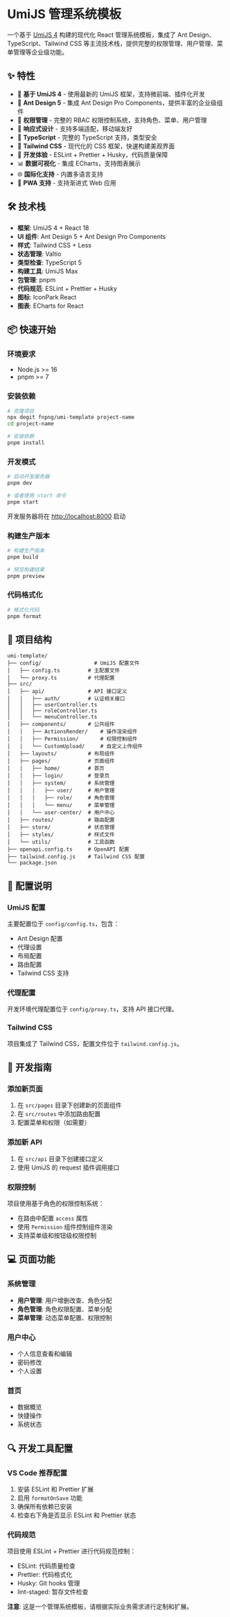 # UmiJS 管理系统模板

一个基于 [UmiJS 4](https://umijs.org/) 构建的现代化 React 管理系统模板，集成了 Ant Design、TypeScript、Tailwind CSS 等主流技术栈，提供完整的权限管理、用户管理、菜单管理等企业级功能。

## ✨ 特性

- 🚀 **基于 UmiJS 4** - 使用最新的 UmiJS 框架，支持微前端、插件化开发
- 🎨 **Ant Design 5** - 集成 Ant Design Pro Components，提供丰富的企业级组件
- 🔐 **权限管理** - 完整的 RBAC 权限控制系统，支持角色、菜单、用户管理
- 📱 **响应式设计** - 支持多端适配，移动端友好
- 🎯 **TypeScript** - 完整的 TypeScript 支持，类型安全
- 🎨 **Tailwind CSS** - 现代化的 CSS 框架，快速构建美观界面
- 🔧 **开发体验** - ESLint + Prettier + Husky，代码质量保障
- 📊 **数据可视化** - 集成 ECharts，支持图表展示
- 🌐 **国际化支持** - 内置多语言支持
- 📱 **PWA 支持** - 支持渐进式 Web 应用

## 🛠️ 技术栈

- **框架**: UmiJS 4 + React 18
- **UI 组件**: Ant Design 5 + Ant Design Pro Components
- **样式**: Tailwind CSS + Less
- **状态管理**: Valtio
- **类型检查**: TypeScript 5
- **构建工具**: UmiJS Max
- **包管理**: pnpm
- **代码规范**: ESLint + Prettier + Husky
- **图标**: IconPark React
- **图表**: ECharts for React

## 📦 快速开始

### 环境要求

- Node.js >= 16
- pnpm >= 7

### 安装依赖

```bash
# 克隆项目
npx degit fnpng/umi-template project-name
cd project-name

# 安装依赖
pnpm install
```

### 开发模式

```bash
# 启动开发服务器
pnpm dev

# 或者使用 start 命令
pnpm start
```

开发服务器将在 [http://localhost:8000](http://localhost:8000) 启动

### 构建生产版本

```bash
# 构建生产版本
pnpm build

# 预览构建结果
pnpm preview
```

### 代码格式化

```bash
# 格式化代码
pnpm format
```

## 📁 项目结构

```
umi-template/
├── config/                 # UmiJS 配置文件
│   ├── config.ts         # 主配置文件
│   └── proxy.ts          # 代理配置
├── src/
│   ├── api/              # API 接口定义
│   │   ├── auth/         # 认证相关接口
│   │   ├── userController.ts
│   │   ├── roleController.ts
│   │   └── menuController.ts
│   ├── components/       # 公共组件
│   │   ├── ActionsRender/    # 操作渲染组件
│   │   ├── Permission/       # 权限控制组件
│   │   └── CustomUpload/     # 自定义上传组件
│   ├── layouts/          # 布局组件
│   ├── pages/            # 页面组件
│   │   ├── home/         # 首页
│   │   ├── login/        # 登录页
│   │   ├── system/       # 系统管理
│   │   │   ├── user/     # 用户管理
│   │   │   ├── role/     # 角色管理
│   │   │   └── menu/     # 菜单管理
│   │   └── user-center/  # 用户中心
│   ├── routes/           # 路由配置
│   ├── store/            # 状态管理
│   ├── styles/           # 样式文件
│   └── utils/            # 工具函数
├── openapi.config.ts     # OpenAPI 配置
├── tailwind.config.js    # Tailwind CSS 配置
└── package.json
```

## 🔧 配置说明

### UmiJS 配置

主要配置位于 `config/config.ts`，包含：

- Ant Design 配置
- 代理设置
- 布局配置
- 路由配置
- Tailwind CSS 支持

### 代理配置

开发环境代理配置位于 `config/proxy.ts`，支持 API 接口代理。

### Tailwind CSS

项目集成了 Tailwind CSS，配置文件位于 `tailwind.config.js`。

## 🚀 开发指南

### 添加新页面

1. 在 `src/pages` 目录下创建新的页面组件
2. 在 `src/routes` 中添加路由配置
3. 配置菜单和权限（如需要）

### 添加新 API

1. 在 `src/api` 目录下创建接口定义
2. 使用 UmiJS 的 request 插件调用接口

### 权限控制

项目使用基于角色的权限控制系统：

- 在路由中配置 `access` 属性
- 使用 `Permission` 组件控制组件渲染
- 支持菜单级和按钮级权限控制

## 💻 页面功能

### 系统管理

- **用户管理**: 用户增删改查、角色分配
- **角色管理**: 角色权限配置、菜单分配
- **菜单管理**: 动态菜单配置、权限控制

### 用户中心

- 个人信息查看和编辑
- 密码修改
- 个人设置

### 首页

- 数据概览
- 快捷操作
- 系统状态

## 🔍 开发工具配置

### VS Code 推荐配置

1. 安装 ESLint 和 Prettier 扩展
2. 启用 `formatOnSave` 功能
3. 确保所有依赖已安装
4. 检查右下角是否显示 ESLint 和 Prettier 状态

### 代码规范

项目使用 ESLint + Prettier 进行代码规范控制：

- ESLint: 代码质量检查
- Prettier: 代码格式化
- Husky: Git hooks 管理
- lint-staged: 暂存文件检查

**注意**: 这是一个管理系统模板，请根据实际业务需求进行定制和扩展。
